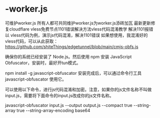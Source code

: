 # -worker.js
可维护worker.js
所有人都可共同维护worker.js为worker.js添砖加瓦
最新更新修复cloudflare vless免费节点1101错误解决方法vless代码混淆教学 解决1101报错
以 vless代码为例，演示js代码混淆，解决1101错误
如果想使用，我混淆好的vless代码，可以从此获取：https://github.com/shiteThings/edgetunnel/blob/main/cmjs-obfs.js

确保你的系统已经安装了 Node.js。然后使用 npm 安装 JavaScript Obfuscator，安装时，最好开tun模式。

npm install -g javascript-obfuscator
安装完成后，可以通过命令行工具 javascript-obfuscator 使用它。

可以使用以下命令，进行js代码混淆和加密。注意，如果你的js文件名称不叫做input.js，需要将下面命令的input.js改成你的js文件名称。

javascript-obfuscator input.js --output output.js --compact true  --string-array true --string-array-encoding base64
